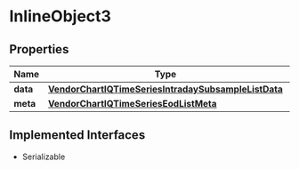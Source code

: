

# InlineObject3


## Properties

Name | Type | Description | Notes
------------ | ------------- | ------------- | -------------
**data** | [**VendorChartIQTimeSeriesIntradaySubsampleListData**](VendorChartIQTimeSeriesIntradaySubsampleListData.md) |  | 
**meta** | [**VendorChartIQTimeSeriesEodListMeta**](VendorChartIQTimeSeriesEodListMeta.md) |  |  [optional]


## Implemented Interfaces

* Serializable


